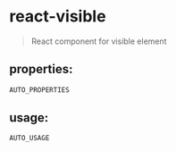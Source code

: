 # react-visible
> React component for visible element


## properties:
```javascript
AUTO_PROPERTIES
```

## usage:
```jsx
AUTO_USAGE
```
